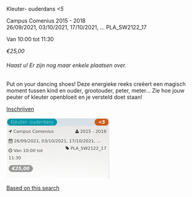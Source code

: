 Kleuter- ouderdans *<5*

Campus Comenius 2015 - 2018  
26/09/2021, 03/10/2021, 17/10/2021, ... PLA\_SW2122\_17  

Van 10:00 tot 11:30

*€25,00*

  

###### *Haast u! Er zijn nog maar enkele plaatsen over.*

  

Put on your dancing shoes! Deze energieke reeks creëert een magisch moment tussen kind en ouder, grootouder, peter, meter… Zie hoe jouw peuter of kleuter openbloeit en je versteld doet staan!

[Inschrijven](https://tickets.vgc.be/activity/subscribe/PLA_SW2122_17)

![](63989.png)

[Based on this search](https://tickets.vgc.be/activity/index?&vrijeplaatsen=1&Age%5B%5D=3%2C4&entity=286)